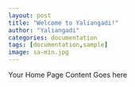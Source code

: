 ```yaml
---
layout: post
title: "Welcome to Yaliangadi!"
author: "Yaliangadi"
categories: documentation
tags: [documentation,sample]
image: sa-min.jpg
---
```


Your Home Page Content Goes here
